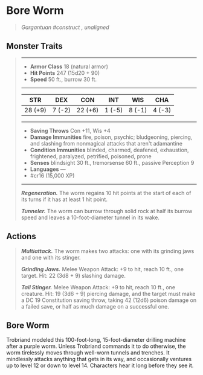# Bore Worm
>*Gargantuan #construct , unaligned*
## Monster Traits
>___
>- **Armor Class** 18 (natural armor)
>- **Hit Points** 247 (15d20 + 90)
>- **Speed** 50 ft., burrow 30 ft.
>___
>|STR|DEX|CON|INT|WIS|CHA|
>|:---:|:---:|:---:|:---:|:---:|:---:|
>|28 (+9)|7 (-2)|22 (+6)|1 (-5)|8 (-1)|4 (-3)|
>___
>- **Saving Throws** Con +11, Wis +4
>- **Damage Immunities** fire, poison, psychic; bludgeoning, piercing, and slashing from nonmagical attacks that aren't adamantine
>- **Condition Immunities** blinded, charmed, deafened, exhaustion, frightened, paralyzed, petrified, poisoned, prone
>- **Senses** blindsight 30 ft., tremorsense 60 ft., passive Perception 9
>- **Languages** —
>- #cr16 (15,000 XP)
>___
>***Regeneration.*** The worm regains 10 hit points at the start of each of its turns if it has at least 1 hit point.  
>
>***Tunneler.*** The worm can burrow through solid rock at half its burrow speed and leaves a 10-foot-diameter tunnel in its wake.  
>
## Actions
>***Multiattack.*** The worm makes two attacks: one with its grinding jaws and one with its stinger.  
>
>***Grinding Jaws.*** Melee Weapon Attack: +9 to hit, reach 10 ft., one target. Hit: 22 (3d8 + 9) slashing damage.  
>
>***Tail Stinger.*** Melee Weapon Attack: +9 to hit, reach 10 ft., one creature. Hit: 19 (3d6 + 9) piercing damage, and the target must make a DC 19 Constitution saving throw, taking 42 (12d6) poison damage on a failed save, or half as much damage on a successful one.
## Bore Worm
Trobriand modeled this 100-foot-long, 15-foot-diameter drilling machine after a purple worm. Unless Trobriand commands it to do otherwise, the worm tirelessly moves through well-worn tunnels and trenches. It mindlessly attacks anything that gets in its way, and occasionally ventures up to level 12 or down to level 14. Characters hear it long before they see it.
